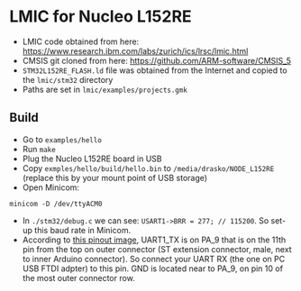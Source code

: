 # LMIC for Nucleo L152RE

- LMIC code obtained from here: https://www.research.ibm.com/labs/zurich/ics/lrsc/lmic.html
- CMSIS git cloned from here: https://github.com/ARM-software/CMSIS_5
- `STM32L152RE_FLASH.ld` file was obtained from the Internet and copied to the `lmic/stm32` directory
- Paths are set in `lmic/examples/projects.gmk`

## Build
- Go to `examples/hello`
- Run `make`
- Plug the Nucleo L152RE board in USB
- Copy `exmples/hello/build/hello.bin` to `/media/drasko/NODE_L152RE` (replace this by your mount point of USB storage)
- Open Minicom:
```
minicom -D /dev/ttyACM0
```
- In `./stm32/debug.c` we can see: `USART1->BRR = 277; // 115200`. So set-up this baud rate in Minicom.
- According to [this pinout image](https://developer.mbed.org/platforms/ST-Nucleo-L152RE/), UART1_TX is on PA_9 that is on the 11th pin from the top on outer connector (ST extension connector, male, next to inner Arduino connector). So connect your UART RX (the one on PC USB FTDI adpter) to this pin. GND is located near to PA_9, on pin 10 of the most outer connector row.

